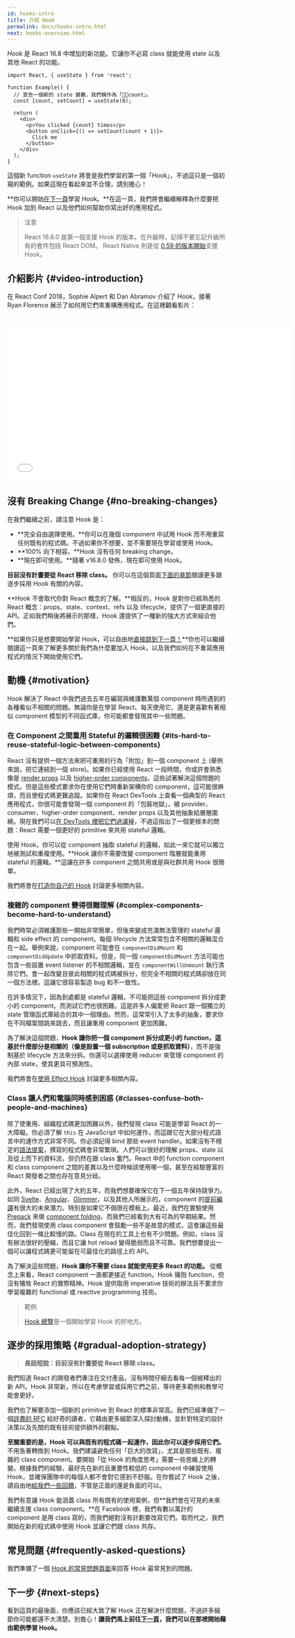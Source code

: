 ```yaml
---
id: hooks-intro
title: 介紹 Hook
permalink: docs/hooks-intro.html
next: hooks-overview.html
---
```


*Hook* 是 React 16.8 中增加的新功能。它讓你不必寫 class 就能使用 state 以及其他 React 的功能。

```js{4,5}
import React, { useState } from 'react';

function Example() {
  // 宣告一個新的 state 變數，我們稱作為「count」。
  const [count, setCount] = useState(0);

  return (
    <div>
      <p>You clicked {count} times</p>
      <button onClick={() => setCount(count + 1)}>
        Click me
      </button>
    </div>
  );
}
```

這個新 function `useState` 將會是我們學習的第一個「Hook」，不過這只是一個初窺的範例。如果這現在看起來並不合理，請別擔心！

**你可以開始[在下一頁](/docs/hooks-overview.html)學習 Hook。**在這一頁，我們將會繼續解釋為什麼要把 Hook 加到 React 以及他們如何幫助你寫出好的應用程式。

>注意
>
>React 16.8.0 是第一個支援 Hook 的版本。在升級時，記得不要忘記升級所有的套件包括 React DOM。
>React Native 則是從 [0.59 的版本開始](hhttps://reactnative.dev/blog/2019/03/12/releasing-react-native-059)支援 Hook。

## 介紹影片 {#video-introduction}

在 React Conf 2018，Sophie Alpert 和 Dan Abramov 介紹了 Hook，接著 Ryan Florence 展示了如何用它們來重構應用程式。在這裡觀看影片：

<br>

<iframe width="650" height="366" src="//www.youtube.com/embed/dpw9EHDh2bM" frameborder="0" allowfullscreen></iframe>

## 沒有 Breaking Change {#no-breaking-changes}

在我們繼續之前，請注意 Hook 是：

* **完全自由選擇使用。**你可以在幾個 component 中試用 Hook 而不用重寫任何既有的程式碼。不過如果你不想要，並不需要現在學習或使用 Hook。
* **100% 向下相容。**Hook 沒有任何 breaking change。
* **現在即可使用。**隨著 v16.8.0 發佈，現在即可使用 Hook。

**目前沒有計畫要從 React 移除 class。** 你可以在這個頁面[下面的章節](#gradual-adoption-strategy)閱讀更多跟逐步採用 Hook 有關的內容。

**Hook 不會取代你對 React 概念的了解。**相反的，Hook 是對你已經熟悉的 React 概念：props、state、context、refs 以及 lifecycle，提供了一個更直接的 API。正如我們稍後將展示的那樣，Hook 還提供了一種新的強大方式來組合他們。

**如果你只是想要開始學習 Hook，可以自由地[直接跳到下一頁！](/docs/hooks-overview.html)**你也可以繼續閱讀這一頁來了解更多關於我們為什麼要加入 Hook，以及我們如何在不重寫應用程式的情況下開始使用它們。

## 動機 {#motivation}

Hook 解決了 React 中我們過去五年在編寫與維護數萬個 component 時所遇到的各種看似不相關的問題。無論你是在學習 React、每天使用它、還是更喜歡有著相似 component 模型的不同函式庫，你可能都會發現其中一些問題。

### 在 Component 之間重用 Stateful 的邏輯很困難 {#its-hard-to-reuse-stateful-logic-between-components}

React 沒有提供一個方法來把可重用的行為「附加」到一個 component 上 (舉例來說，把它連結到一個 store)。如果你已經使用 React 一段時間，你或許會熟悉像是 [render props](/docs/render-props.html) 以及 [higher-order components](/docs/higher-order-components.html)，這些試著解決這個問題的模式。但是這些模式要求你在使用它們時重新架構你的 component，這可能很麻煩，而且使程式碼更難追蹤。如果你在 React DevTools 上查看一個典型的 React 應用程式，你很可能會發現一個 component 的「包裝地獄」，被 provider、consumer、higher-order component、render props 以及其他抽象給層層圍繞。現在我們可以[在 DevTools 裡把它們過濾掉](https://github.com/facebook/react-devtools/pull/503)，不過這指出了一個更根本的問題：React 需要一個更好的 primitive 來共用 stateful 邏輯。

使用 Hook，你可以從 component 抽取 stateful 的邏輯，如此一來它就可以獨立地被測試和重複使用。**Hook 讓你不需要改變 component 階層就能重用 stateful 的邏輯。**這讓在許多 component 之間共用或是與社群共用 Hook 很簡單。

我們將會在[打造你自己的 Hook](/docs/hooks-custom.html) 討論更多相關內容。

### 複雜的 component 變得很難理解 {#complex-components-become-hard-to-understand}

我們時常必須維護那些一開始非常簡單，但後來變成充滿無法管理的 stateful 邏輯和 side effect 的 component。每個 lifecycle 方法常常包含不相關的邏輯混合在一起。舉例來說，component 可能會在 `componentDidMount` 和 `componentDidUpdate` 中抓取資料。但是，同一個 `componentDidMount` 方法可能也包含一些設置 event listener 的不相關邏輯，並在 `componentWillUnmount` 執行清除它們。會一起改變且彼此相關的程式碼被拆分，但完全不相關的程式碼卻放在同一個方法裡。這讓它很容易製造 bug 和不一致性。

在許多情況下，因為到處都是 stateful 邏輯，不可能把這些 component 拆分成更小的 component。而測試它們也很困難。這是許多人偏愛把 React 跟一個獨立的 state 管理函式庫結合的其中一個理由。然而，這常常引入了太多的抽象，要求你在不同檔案間跳來跳去，而且讓重用 component 更加困難。

為了解決這個問題，**Hook 讓你把一個 component 拆分成更小的 function，這基於什麼部分是相關的（像是設置一個 subscription 或是抓取資料）**，而不是強制基於 lifecycle 方法來分拆。你還可以選擇使用 reducer 來管理 component 的內部 state，使其更具可預測性。

我們將會在[使用 Effect Hook](/docs/hooks-effect.html#tip-use-multiple-effects-to-separate-concerns) 討論更多相關內容。

### Class 讓人們和電腦同時感到困惑 {#classes-confuse-both-people-and-machines}

除了使重用、組織程式碼更加困難以外，我們發現 class 可能是學習 React 的一大障礙。你必須了解 `this` 在 JavaScript 中如何運作，而這跟它在大部分程式語言中的運作方式非常不同。你必須記得 bind 那些 event handler。如果沒有不穩定的[語法提案](https://babeljs.io/docs/en/babel-plugin-transform-class-properties/)，撰寫的程式碼會非常繁瑣。人們可以很好的理解 props、state 以及從上而下的資料流，但仍然在跟 class 奮鬥。React 中的 function component 和 class component 之間的差異以及什麼時候該使用哪一個，甚至在經驗豐富的 React 開發者之間也存在意見分歧。

此外，React 已經出現了大約五年，而我們想要確保它在下一個五年保持競爭力。如同 [Svelte](https://svelte.dev/)、[Angular](https://angular.io/)、[Glimmer](https://glimmerjs.com/)，以及其他人所展示的，component 的[提前編譯](https://en.wikipedia.org/wiki/Ahead-of-time_compilation)有很大的未來潛力。特別是如果它不侷限在模板上。最近，我們在實驗使用 [Prepack](https://prepack.io/) 來做 [component folding](https://github.com/facebook/react/issues/7323)，而我們已經看到大有可為的早期結果。然而，我們發現使用 class component 會鼓勵一些不是故意的模式，這會讓這些最佳化回到一條比較慢的路。Class 在現在的工具上也有不少問題。例如，class 沒有辦法很好的壓縮，而且它讓 hot reload 變得脆弱而且不可靠。我們想要提出一個可以讓程式碼更可能留在可最佳化的路徑上的 API。

為了解決這些問題，**Hook 讓你不需要 class 就能使用更多 React 的功能。** 從概念上來看，React component 一直都更接近 function。Hook 擁抱 function，但沒有犧牲 React 的實際精神。Hook 提供取用 imperative 技術的辦法且不要求你學習複雜的 functional 或 reactive programming 技術。

>範例
>
>[Hook 總覽](/docs/hooks-overview.html)是一個開始學習 Hook 的好地方。

## 逐步的採用策略 {#gradual-adoption-strategy}

>**長話短說：目前沒有計畫要從 React 移除 class。**

我們知道 React 的開發者們專注在交付產品，沒有時間仔細去看每一個被釋出的新 API。Hook 非常新，所以在考慮學習或採用它們之前，等待更多範例和教學可能會更好。

我們也了解要添加一個新的 primitive 到 React 的標準非常高。我們已經準備了一個[詳盡的 RFC](https://github.com/reactjs/rfcs/pull/68) 給好奇的讀者，它藉由更多細節深入探討動機，並針對特定的設計決策以及先關的既有技術提供額外的觀點。

**至關重要的是，Hook 可以與既有的程式碼一起運作，因此你可以逐步採用它們。** 不用急著轉換到 Hook。我們建議避免任何「巨大的改寫」，尤其是那些既有、複雜的 class component。要開始「從 Hook 的角度思考」需要一些思維上的轉變。根據我們的經驗，最好先在新的且重要性較低的 component 中練習使用 Hook，並確保團隊中的每個人都不會對它感到不舒服。在你嘗試了 Hook 之後，請自由地[給我們一些回饋](https://github.com/facebook/react/issues/new)，不管是正面的還是負面的可以。

我們有意讓 Hook 能涵蓋 class 所有既有的使用案例，但**我們會在可見的未來繼續支援 class component。**在 Facebook 裡，我們有數以萬計的 component 是用 class 寫的，而我們絕對沒有計劃要改寫它們。取而代之，我們開始在新的程式碼中使用 Hook 並讓它們跟 class 共存。

## 常見問題 {#frequently-asked-questions}

我們準備了一個 [Hook 的常見問題頁面](/docs/hooks-faq.html)來回答 Hook 最常見到的問題。

## 下一步 {#next-steps}

看到這頁的最後面，你應該已經大致了解 Hook 正在解決什麼問題，不過許多細節你可能都還不大清楚。別擔心！**讓我們馬上前往[下一頁](/docs/hooks-overview.html)，我們可以在那裡開始藉由範例學習 Hook。**
